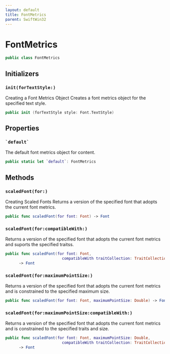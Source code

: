 ```yaml
---
layout: default
title: FontMetrics
parent: SwiftWin32
---
```

# FontMetrics

``` swift
public class FontMetrics 
```

## Initializers

### `init(forTextStyle:)`

Creating a Font Metrics Object
Creates a font metrics object for the specified text style.

``` swift
public init (forTextStyle style: Font.TextStyle) 
```

## Properties

### `` `default` ``

The default font metrics object for content.

``` swift
public static let `default`: FontMetrics 
```

## Methods

### `scaledFont(for:)`

Creating Scaled Fonts
Returns a version of the specified font that adopts the current font
metrics.

``` swift
public func scaledFont(for font: Font) -> Font 
```

### `scaledFont(for:compatibleWith:)`

Returns a version of the specified font that adopts the current font
metrics and suports the specified traitss.

``` swift
public func scaledFont(for font: Font,
                         compatibleWith traitCollection: TraitCollection?)
      -> Font 
```

### `scaledFont(for:maximumPointSize:)`

Returns a version of the specified font that adopts the current font
metrics and is constrained to the specified maximum size.

``` swift
public func scaledFont(for font: Font, maximumPointSize: Double) -> Font 
```

### `scaledFont(for:maximumPointSize:compatibleWith:)`

Returns a version of the specified font that adopts the current font
metrics and is constrained to the specified traits and size.

``` swift
public func scaledFont(for font: Font, maximumPointSize: Double,
                         compatibleWith traitCollection: TraitCollection?)
      -> Font 
```

